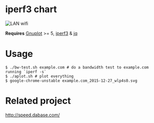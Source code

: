 # iperf3 chart

<img src=http://s.natalian.org/2015-12-27/nuc.local_2015-12-27_wlp4s0.svg alt="LAN wifi">

**Requires** [Gnuplot](http://www.gnuplot.info/) >= 5, [iperf3](http://software.es.net/iperf/) & [jq](https://stedolan.github.io/jq/)

# Usage

	$ ./bw-test.sh example.com # do a bandwidth test to example.com running `iperf -s`
	$ ./aplot.sh # plot everything
	$ google-chrome-unstable example.com_2015-12-27_wlp4s0.svg

# Related project

<http://speed.dabase.com/>
